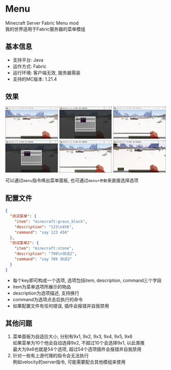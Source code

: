 # Menu
Minecraft Server Fabric Menu mod  
我的世界适用于Fabric服务器的菜单模组

## 基本信息
* 支持平台: Java
* 运作方式: Fabric
* 运行环境: 客户端无效, 服务器需装
* 支持的MC版本: 1.21.4

## 效果

<div style="display: grid; grid-template-columns: repeat(3, 1fr); gap: 5px">
    <img src="img/1.png" alt=""/>
    <img src="img/2.png" alt=""/>
    <img src="img/4.png" alt=""/>
    <img src="img/3.png" alt=""/>
    <img src="img/5.png" alt=""/>
    <img src="img/6.png" alt=""/>
</div>

可以通过`menu`指令唤出菜单面板, 也可通过`menu+参数`来直接选择选项

## 配置文件
```json
{
  "测试菜单": {
    "item": "minecraft:grass_block",
    "description": "123\n456",
    "command": "say 123 456"
  },
  "测试菜单2": {
    "item": "minecraft:stone",
    "description": "789\n测试2",
    "command": "say 789 测试2"
  }
}
```
* 每个key即可构成一个选项, 选项包括item, description, command三个字段
* item为菜单选项所展示的物品
* description为选项描述, 支持换行
* command为选项点击后执行的命令
* 如果配置文件有任何错误, 插件会报错并自我禁用

## 其他问题
1. 菜单面板为自适应大小, 分别有9x1, 9x2, 9x3, 9x4, 9x5, 9x6  
   如果菜单为10个他会自动选择9x2, 不超过10个会选择9x1, 以此类推  
   最大为9x6也就是54个选项, 超过54个选项插件会报错并自我禁用
2. 针对一些有上游代理的指令会无法执行  
   例如velocity的server指令, 可能需要配合其他模组来使用
